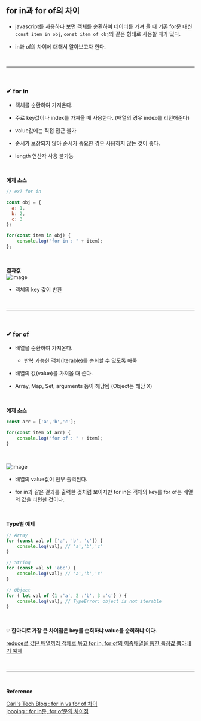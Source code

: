 ## for in과 for of의 차이
- javascript를 사용하다 보면 객체를 순환하여 데이터를 가져 올 때 기존 for문 대신<br>
`const item in obj`, `const item of obj`와 같은 형태로 사용할 때가 있다.

- in과 of의 차이에 대해서 알아보고자 한다.
<br>
<hr>
<br>

### ✔ for in
- 객체를 순환하여 가져온다.

- 주로 key값이나 index를 가져올 때 사용한다. (배열의 경우 index를 리턴해준다)

- value값에는 직접 접근 불가

- 순서가 보장되지 않아 순서가 중요한 경우 사용하지 않는 것이 좋다.

- length 연산자 사용 불가능
<br>

**예제 소스**
```javascript
// ex) for in

const obj = {
  a: 1,
  b: 2,
  c: 3
};

for(const item in obj) {
	console.log("for in : " + item);
};
```
<br>

**결과값**
<br>
![image](https://github.com/yejun95/Today-I-Learn/assets/121341413/5df5500e-4512-43d8-bc92-31349279a618)
<br>
- 객체의 key 값이 반환
<br>
<hr>
<br>

### ✔ for of
- 배열을 순환하여 가져온다.
  - 반복 가능한 객체(iterable)를 순회할 수 있도록 해줌

- 배열의 값(value)를 가져올 때 쓴다.

- Array, Map, Set, arguments 등이 해당됨 (Object는 해당 X) 
<br>

**예제 소스**
```javascript
const arr = ['a','b','c'];

for(const item of arr) {
	console.log("for of : " + item);
}
```
<br>

![image](https://github.com/yejun95/Today-I-Learn/assets/121341413/68e95a64-b2eb-4735-8996-b2816c2c9f15)
<br>

- 배열의 value값이 전부 출력된다.

- for in과 같은 결과를 출력한 것처럼 보이지만 for in은 객체의 key를 for of는 배열의 값을 리턴한 것이다.
<br>

**Type별 예제**
```javascript
// Array 
for (const val of ['a', 'b', 'c']) {
	console.log(val); // 'a','b','c' 
} 

// String 
for (const val of 'abc') { 
	console.log(val); // 'a','b','c' 
} 

// Object 
for ( let val of {1 :'a', 2 :'b', 3 :'c'} ) {
	console.log(val); // TypeError: object is not iterable 
}
```
<br>

💡 **한마디로 가장 큰 차이점은 key를 순회하냐 value를 순회하냐 이다.**
<br>

[reduce로 값은 배열끼리 객체로 묶고 for in, for of의 이중배열을 통한 특정값 뽑아내기 예제](https://github.com/yejun95/Today-I-Learn/blob/master/Javascript/reduce%EB%A5%BC%20%ED%99%9C%EC%9A%A9%ED%95%9C%20for%20in%2C%20for%20of%20%EC%9D%B4%EC%A4%91%EB%B0%B0%EC%97%B4.md)

<br>
<hr>
<br>

**Reference**<br>

[Carl's Tech Blog : for in vs for of 차이](https://wotres.tistory.com/entry/javascript-for-in-vs-for-of-%EC%B0%A8%EC%9D%B4)<br>
[joooing : for in문, for of문의 차이점](https://joooing.tistory.com/entry/Iteration2-for-in%EB%AC%B8-for-of%EB%AC%B8)
